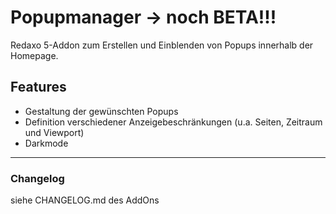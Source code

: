 ﻿Popupmanager -> noch BETA!!!
============

Redaxo 5-Addon zum Erstellen und Einblenden von Popups innerhalb der Homepage.


Features
--------

- Gestaltung der gewünschten Popups
- Definition verschiedener Anzeigebeschränkungen (u.a. Seiten, Zeitraum und Viewport)
- Darkmode

-----

### Changelog
siehe CHANGELOG.md des AddOns
